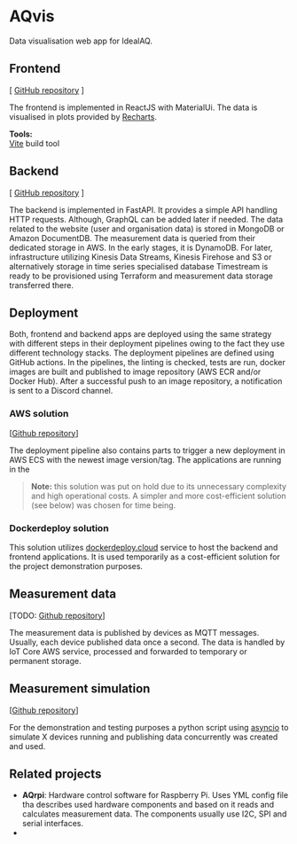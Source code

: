 # AQvis
Data visualisation web app for IdealAQ.

## Frontend
[ [GitHub repository](https://github.com/drohal3/AQvis-frontend) ]

The frontend is implemented in ReactJS with MaterialUi. The data is visualised in plots provided by [Recharts](https://recharts.org/en-US/).

**Tools:**</br>
[Vite](https://vitejs.dev/) build tool </br>


## Backend
[ [GitHub repository](https://github.com/drohal3/AQvis-backend) ]

The backend is implemented in FastAPI. It provides a simple API handling HTTP requests. Although, GraphQL can be added later if needed.
The data related to the website (user and organisation data) is stored in MongoDB or Amazon DocumentDB. The measurement data is queried from their dedicated storage in AWS. In the early stages, it is DynamoDB. For later, infrastructure utilizing Kinesis Data Streams, Kinesis Firehose and S3 or alternatively storage in time series specialised database Timestream is ready to be provisioned using Terraform and measurement data storage transferred there.

## Deployment
Both, frontend and backend apps are deployed using the same strategy with different steps in their deployment pipelines owing to the fact they use different technology stacks.
The deployment pipelines are defined using GitHub actions. In the pipelines, the linting is checked, tests are run, docker images are built and published to image repository (AWS ECR and/or Docker Hub). After a successful push to an image repository, a notification is sent to a Discord channel.

### AWS solution
[[Github repository](https://github.com/drohal3/AQvis-infra)]

The deployment pipeline also contains parts to trigger a new deployment in AWS ECS with the newest image version/tag.
The applications are running in the 

> **Note:** this solution was put on hold due to its unnecessary complexity and high operational costs. A simpler and more cost-efficient solution (see below) was chosen for time being.

### Dockerdeploy solution
This solution utilizes [dockerdeploy.cloud](https://dockerdeploy.cloud/) service to host the backend and frontend applications. 
It is used temporarily as a cost-efficient solution for the project demonstration purposes.

## Measurement data
[TODO: [Github repository]()]

The measurement data is published by devices as MQTT messages.
Usually, each device published data once a second. The data is handled by IoT Core AWS service, processed and forwarded to temporary or permanent storage.

## Measurement simulation
[[Github repository](https://github.com/drohal3/aws-timeseries-experiment/tree/main/device_simulation)]

For the demonstration and testing purposes a python script using [asyncio](https://docs.python.org/3/library/asyncio.html) to simulate X devices running and publishing data concurrently was created and used.

## Related projects
- **AQrpi**: Hardware control software for Raspberry Pi. Uses YML config file tha describes used hardware components and based on it reads and calculates measurement data. The components usually use I2C, SPI and serial interfaces.
- 
